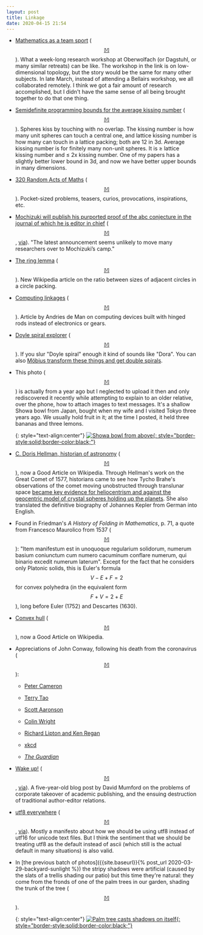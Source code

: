```yaml
---
layout: post
title: Linkage
date: 2020-04-15 21:54
---
```

* [Mathematics as a team sport](https://www.quantamagazine.org/mathematics-as-a-team-sport-20200331/) ([$$\mathbb{M}$$](https://mathstodon.xyz/@11011110/103927542292984705)). What a week-long research workshop at Oberwolfach (or Dagstuhl, or many similar retreats) can be like. The workshop in the link is on low-dimensional topology, but the story would be the same for many other subjects. In late March, instead of attending a Bellairs workshop, we all collaborated remotely. I think we got a fair amount of research accomplished, but I didn't have the same sense of all being brought together to do that one thing.

* [Semidefinite programming bounds for the average kissing number](https://arxiv.org/abs/2003.11832) ([$$\mathbb{M}$$](https://mathstodon.xyz/@11011110/103932970304148800)). Spheres kiss by touching with no overlap. The kissing number is how many unit spheres can touch a central one, and lattice kissing number is how many can touch in a lattice packing; both are 12 in 3d. Average kissing number is for finitely many non-unit spheres. It is ≥ lattice kissing number and ≤ 2x kissing number. One of my papers has a slightly better lower bound in 3d, and now we have better upper bounds in many dimensions.

* [320 Random Acts of Maths](https://mathsedideas.blogspot.com/p/resources.html#RAMs) ([$$\mathbb{M}$$](https://mathstodon.xyz/@antoinechambertloir/103920121638187355)). Pocket-sized problems, teasers, curios, provocations, inspirations, etc.

* [Mochizuki will publish his purported proof of the abc conjecture in the journal of which he is editor in chief](https://www.nature.com/articles/d41586-020-00998-2) ([$$\mathbb{M}$$](https://mathstodon.xyz/@11011110/103941722283312831), [via](https://retractionwatch.com/2020/04/04/weekend-reads-covid-19-and-peer-review-blaming-a-spell-checker-for-plagiarism-the-fastest-retracting-country/)). "The latest announcement seems unlikely to move many researchers over to Mochizuki’s camp."

* [The ring lemma](https://en.wikipedia.org/wiki/Ring_lemma) ([$$\mathbb{M}$$](https://mathstodon.xyz/@11011110/103950535538050348)). New Wikipedia article on the ratio between sizes of adjacent circles in a circle packing.

* [Computing linkages](https://sites.google.com/site/calculatinghistory/home/computing-linkages) ([$$\mathbb{M}$$](https://mathstodon.xyz/@esoterica/103950724802083262)). Article by Andries de Man on computing devices built with hinged rods instead of electronics or gears.

* [Doyle spiral explorer](https://bl.ocks.org/robinhouston/6096950) ([$$\mathbb{M}$$](https://mathstodon.xyz/@11011110/103961199355813355)). If you slur "Doyle spiral" enough it kind of sounds like "Dora". You can also [Möbius transform these things and get double spirals](https://observablehq.com/@mbostock/double-doyle-spiral).

* This photo ([$$\mathbb{M}$$](https://mathstodon.xyz/@11011110/103965972080045328)) is actually from a year ago but I neglected to upload it then and only rediscovered it recently while attempting to explain to an older relative, over the phone, how to attach images to text messages. It's a shallow Showa bowl from Japan, bought when my wife and I visited Tokyo three years ago. We usually hold fruit in it; at the time I posted, it held three bananas and three lemons.

  {: style="text-align:center"}
[![Showa bowl from above](https://www.ics.uci.edu/~eppstein/pix/radialbowl/RadialBowl-m.jpg){: style="border-style:solid;border-color:black;"}](https://www.ics.uci.edu/~eppstein/pix/radialbowl/index.html)

* [C. Doris Hellman, historian of astronomy](https://en.wikipedia.org/wiki/C._Doris_Hellman) ([$$\mathbb{M}$$](https://mathstodon.xyz/@11011110/103970811680488005)), now a Good Article on Wikipedia. Through Hellman's work on the Great Comet of 1577, historians came to see how Tycho Brahe's observations of the comet moving unobstructed through translunar space [became key evidence for heliocentrism and against the geocentric model of crystal spheres holding up the planets](https://en.wikipedia.org/wiki/Copernican_Revolution). She also translated the definitive biography of Johannes Kepler from German into English.

* Found in Friedman's _A History of Folding in Mathematics_, p. 71, a quote from Francesco Maurolico from <span style="white-space:nowrap">1537 ([$$\mathbb{M}$$](https://mathstodon.xyz/@11011110/103978188972978011)):</span> "Item manifestum est in unoquoque regularium solidorum, numerum basium coniunctum cum numero cacuminum conflare numerum, qui binario excedit numerum laterum". Except for the fact that he considers only Platonic solids, this is Euler's formula $$V-E+F=2$$ for convex polyhedra (in the equivalent form $$F+V=2+E$$), long before Euler (1752) and Descartes (1630).

* [Convex hull](https://en.wikipedia.org/wiki/Convex_hull) ([$$\mathbb{M}$$](https://mathstodon.xyz/@11011110/103981026707788374)), now a Good Article on Wikipedia.

* Appreciations of John Conway, following his death from the coronavirus ([$$\mathbb{M}$$](https://mathstodon.xyz/@11011110/103987909082094935)):

  * [Peter Cameron](https://cameroncounts.wordpress.com/2020/04/12/john-conway/)

  * [Terry Tao](https://terrytao.wordpress.com/2020/04/12/john-conway/)

  * [Scott Aaronson](https://www.scottaaronson.com/blog/?p=4732)

  * [Colin Wright](https://www.solipsys.co.uk/new/RememberingConway.html?td12mn)

  * [Richard Lipton and Ken Regan](https://rjlipton.wordpress.com/2020/04/14/john-horton-conway-1937-2020/)

  * [xkcd](https://xkcd.com/2293/)

  * _[The Guardian](http://www.theguardian.com/science/2015/jul/23/john-horton-conway-the-most-charismatic-mathematician-in-the-world)_

* [Wake up!](http://www.dam.brown.edu/people/mumford/blog/2015/WakeUp.html) ([$$\mathbb{M}$$](https://mathstodon.xyz/@11011110/103998469608885562), [via](https://en.wikipedia.org/wiki/Wikipedia:Articles_for_deletion/A_K_Peters)). A five-year-old blog post by David Mumford on the problems of corporate takeover of academic publishing, and the ensuing destruction of traditional author-editor relations.

* [utf8 everywhere](http://utf8everywhere.org/) ([$$\mathbb{M}$$](https://mathstodon.xyz/@11011110/104001143871939014), [via](https://news.ycombinator.com/item?id=22867503)). Mostly a manifesto about how we should be using utf8 instead of utf16 for unicode text files. But I think the sentiment that we should be treating utf8 as the default instead of ascii (which still is the actual default in many situations) is also valid.

* In [the previous batch of photos]({{site.baseurl}}{% post_url 2020-03-29-backyard-sunlight %}) the stripy shadows were artificial (caused by the slats of a trellis shading our patio) but this time they're natural: they come from the fronds of one of the palm trees in our garden, shading the trunk of the tree ([$$\mathbb{M}$$](https://mathstodon.xyz/@11011110/104005420231873385)).

  {: style="text-align:center"}
[![Palm tree casts shadows on itself](https://www.ics.uci.edu/~eppstein/pix/palmshadow/PalmShadow-m.jpg){: style="border-style:solid;border-color:black;"}](https://www.ics.uci.edu/~eppstein/pix/palmshadow/index.html)
